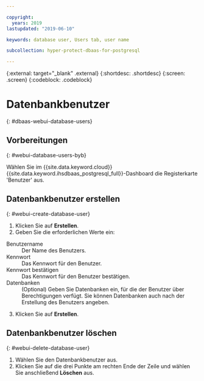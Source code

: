 ```yaml
---

copyright:
  years: 2019
lastupdated: "2019-06-10"

keywords: database user, Users tab, user name

subcollection: hyper-protect-dbaas-for-postgresql

---
```


{:external: target="_blank" .external}
{:shortdesc: .shortdesc}
{:screen: .screen}
{:codeblock: .codeblock}


# Datenbankbenutzer
{: #dbaas-webui-database-users}

## Vorbereitungen
{: #webui-database-users-byb}

Wählen Sie im {{site.data.keyword.cloud}} {{site.data.keyword.ihsdbaas_postgresql_full}}-Dashboard die Registerkarte 'Benutzer' aus.

## Datenbankbenutzer erstellen
{: #webui-create-database-user}

1. Klicken Sie auf **Erstellen**.
2. Geben Sie die erforderlichen Werte ein:
<dl>
<dt>Benutzername</dt>
<dd>Der Name des Benutzers.</dd>
<dt>Kennwort</dt>
<dd>Das Kennwort für den Benutzer.</dd>
<dt>Kennwort bestätigen</dt>
<dd>Das Kennwort für den Benutzer bestätigen.</dd>
<dt>Datenbanken</dt>
<dd>(Optional) Geben Sie Datenbanken ein, für die der Benutzer über Berechtigungen verfügt. Sie können Datenbanken auch nach der Erstellung des Benutzers angeben.</dd>
</dl>

3. Klicken Sie auf **Erstellen**.

## Datenbankbenutzer löschen
{: #webui-delete-database-user}

1. Wählen Sie den Datenbankbenutzer aus.
2. Klicken Sie auf die drei Punkte am rechten Ende der Zeile und wählen Sie anschließend **Löschen** aus.
